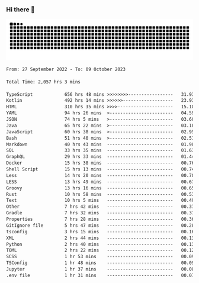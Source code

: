 ### Hi there 👋

<picture>
  <source media="(prefers-color-scheme: dark)" srcset="https://raw.githubusercontent.com/heyline/heyline/output/github-contribution-grid-snake-dark.svg">
  <source media="(prefers-color-scheme: light)" srcset="https://raw.githubusercontent.com/heyline/heyline/output/github-contribution-grid-snake.svg">
  <img alt="github contribution grid snake animation" src="https://raw.githubusercontent.com/heyline/heyline/output/github-contribution-grid-snake.svg">
</picture>

<!--START_SECTION:waka-->

```txt
From: 27 September 2022 - To: 09 October 2023

Total Time: 2,057 hrs 3 mins

TypeScript            656 hrs 48 mins >>>>>>>>-----------------   31.93 %
Kotlin                492 hrs 14 mins >>>>>>-------------------   23.93 %
HTML                  310 hrs 35 mins >>>>---------------------   15.10 %
YAML                  94 hrs 26 mins  >------------------------   04.59 %
JSON                  74 hrs 5 mins   >------------------------   03.60 %
Java                  65 hrs 22 mins  >------------------------   03.18 %
JavaScript            60 hrs 38 mins  >------------------------   02.95 %
Bash                  51 hrs 40 mins  >------------------------   02.51 %
Markdown              40 hrs 43 mins  -------------------------   01.98 %
SQL                   33 hrs 35 mins  -------------------------   01.63 %
GraphQL               29 hrs 33 mins  -------------------------   01.44 %
Docker                15 hrs 38 mins  -------------------------   00.76 %
Shell Script          15 hrs 13 mins  -------------------------   00.74 %
Less                  14 hrs 20 mins  -------------------------   00.70 %
LESS                  13 hrs 49 mins  -------------------------   00.67 %
Groovy                13 hrs 16 mins  -------------------------   00.65 %
Rust                  10 hrs 58 mins  -------------------------   00.53 %
Text                  10 hrs 5 mins   -------------------------   00.49 %
Other                 7 hrs 42 mins   -------------------------   00.37 %
Gradle                7 hrs 32 mins   -------------------------   00.37 %
Properties            7 hrs 28 mins   -------------------------   00.36 %
GitIgnore file        5 hrs 47 mins   -------------------------   00.28 %
tsconfig              3 hrs 15 mins   -------------------------   00.16 %
XML                   2 hrs 44 mins   -------------------------   00.13 %
Python                2 hrs 40 mins   -------------------------   00.13 %
TOML                  2 hrs 22 mins   -------------------------   00.12 %
SCSS                  1 hr 53 mins    -------------------------   00.09 %
TSConfig              1 hr 48 mins    -------------------------   00.09 %
Jupyter               1 hr 37 mins    -------------------------   00.08 %
.env file             1 hr 31 mins    -------------------------   00.07 %
```

<!--END_SECTION:waka-->

